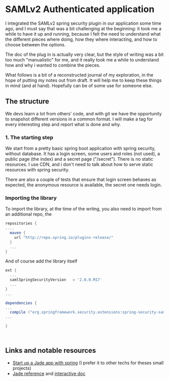 # SAMLv2 Authenticated application

I integrated the SAMLv2 spring security plugin in our application some time ago, 
and I must say that was a bit challenging at the beginning: it took me a while 
to have it up and running, because I felt the need to understand what the different pieces
where doing, how they where interacting, and how to choose between the options.

The doc of the plug in is actually very clear, but the style of writing was a bit
too much "manualistic" for me, and it really took me a while to understand how and
why i wanted to combine the pieces.

What follows is a bit of a reconstructed journal of my exploration, in the hope of
putting my notes out from draft. It will help me to keep these things in mind 
(and at hand). Hopefully can be of some use for someone else.

## The structure

We devs learn a lot from others' code, and with git we have the opportunity to snapshot
different versions in a common format. I will make a tag for every interesting step
and report what is done and why.

### 1. The starting step

We start from a pretty basic spring boot application with spring security, without database.
It has a login screen, some users and roles (not used), a public page (the index) 
and a secret page ("/secret"). There is no static resources. I use CDN, and i don't
need to talk about how to serve static resources with spring security.

There are also a couple of tests that ensure that login screen behaves as expected, 
the anonymous resource is available, the secret one needs login.

### Importing the library

To import the library, at the time of the writng, you also need to import from an additional repo, the

```groovy
repositories {
....
  maven {
    url "http://repo.spring.io/plugins-release/"
  }
  ...
}
```

And of course add the library itself

```groovy
ext {
  ...
  samlSpringSecurityVersion   = '2.0.0.M17'
  ...
}
...

dependencies {
... 
  compile ("org.springframework.security.extensions:spring-security-saml2-core:${samlSpringSecurityVersion}")
...

}




```

## Links and notable resources

- [Start up a Jade app with spring](http://josdem.io/techtalk/spring/spring_boot_jade/) (I prefer it to other techs for theses small projects)
- [Jade reference](http://jade-lang.com/reference) and [interactive doc](https://naltatis.github.io/jade-syntax-docs/)
